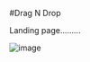 #Drag N Drop

Landing page.........

![image](https://user-images.githubusercontent.com/81670997/169448412-3966dbe5-e10b-40e4-810a-1b2f204cc8aa.png)
